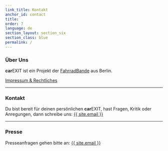```yaml
---
link_title: Kontakt
anchor_id: contact
title:
order: 7
language: de
section_layout: section_six
section_class: blue
permalink: /
---
```


### Über Uns
**car**EXIT ist ein Projekt der [FahrradBande](http://mitradgelegenheit.org/) aus Berlin.

[Impressum & Rechtliches](impressum.html)

***

### Kontakt
Du bist bereit für deinen persönlichen **car**EXIT, hast Fragen, Kritik oder Anregungen, dann schreibe uns:
<a href="mailto:{{ site.email }}">{{ site.email }}</a>

***

### Presse
Presseanfragen gehen bitte an:
<a href="mailto:{{ site.email }}">{{ site.email }}</a>


